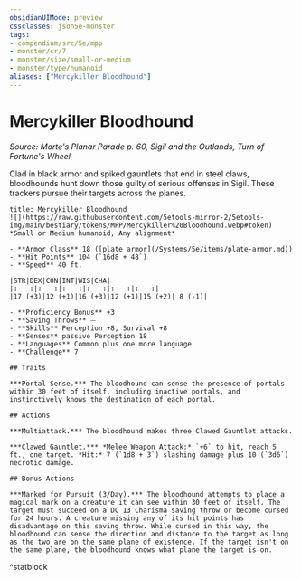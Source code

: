 ```yaml
---
obsidianUIMode: preview
cssclasses: json5e-monster
tags:
- compendium/src/5e/mpp
- monster/cr/7
- monster/size/small-or-medium
- monster/type/humanoid
aliases: ["Mercykiller Bloodhound"]
---
```

# Mercykiller Bloodhound
*Source: Morte's Planar Parade p. 60, Sigil and the Outlands, Turn of Fortune's Wheel*  

Clad in black armor and spiked gauntlets that end in steel claws, bloodhounds hunt down those guilty of serious offenses in Sigil. These trackers pursue their targets across the planes.

```ad-statblock
title: Mercykiller Bloodhound
![](https://raw.githubusercontent.com/5etools-mirror-2/5etools-img/main/bestiary/tokens/MPP/Mercykiller%20Bloodhound.webp#token)
*Small or Medium humanoid, Any alignment*

- **Armor Class** 18 ([plate armor](/Systems/5e/items/plate-armor.md))
- **Hit Points** 104 (`16d8 + 48`)
- **Speed** 40 ft.

|STR|DEX|CON|INT|WIS|CHA|
|:---:|:---:|:---:|:---:|:---:|:---:|
|17 (+3)|12 (+1)|16 (+3)|12 (+1)|15 (+2)| 8 (-1)|

- **Proficiency Bonus** +3
- **Saving Throws** ⏤
- **Skills** Perception +8, Survival +8
- **Senses** passive Perception 18
- **Languages** Common plus one more language
- **Challenge** 7

## Traits

***Portal Sense.*** The bloodhound can sense the presence of portals within 30 feet of itself, including inactive portals, and instinctively knows the destination of each portal.

## Actions

***Multiattack.*** The bloodhound makes three Clawed Gauntlet attacks.

***Clawed Gauntlet.*** *Melee Weapon Attack:* `+6` to hit, reach 5 ft., one target. *Hit:* 7 (`1d8 + 3`) slashing damage plus 10 (`3d6`) necrotic damage.

## Bonus Actions

***Marked for Pursuit (3/Day).*** The bloodhound attempts to place a magical mark on a creature it can see within 30 feet of itself. The target must succeed on a DC 13 Charisma saving throw or become cursed for 24 hours. A creature missing any of its hit points has disadvantage on this saving throw. While cursed in this way, the bloodhound can sense the direction and distance to the target as long as the two are on the same plane of existence. If the target isn't on the same plane, the bloodhound knows what plane the target is on.
```
^statblock